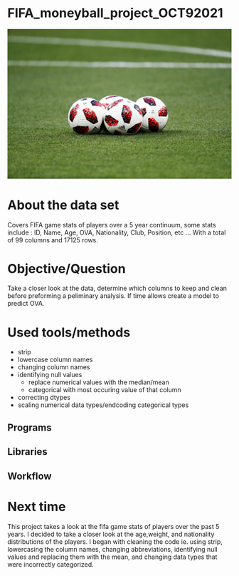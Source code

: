 
# FIFA_moneyball_project_OCT92021  
![photo](994544532.jpg) 
# About the data set 
   Covers FIFA game stats of players over a 5 year continuum, some stats include : ID, Name, Age, OVA, Nationality, Club, Position, etc ... With a total of 99 columns and 17125 rows. 
      
# Objective/Question  
   Take a closer look at the data, determine which columns to keep and clean before preforming a peliminary analysis.
   If time allows create a model to predict OVA.

# Used tools/methods
- strip 
- lowercase column names
- changing column names
- identifying null values 
   - replace numerical values with the median/mean
   - categorical with most occuring value of that column  
- correcting dtypes 
- scaling numerical data types/endcoding categorical types

## Programs

## Libraries

## Workflow 

# Next time 




   This project takes a look at the fifa game stats of players over the past 5 years. I decided to take a closer look at the age,weight, and nationality distributions of the players. I began with cleaning the code ie. using strip, lowercasing the column names, changing abbreviations, identifying null values and replacing them with the mean, and changing data types that were incorrectly categorized. 
    
